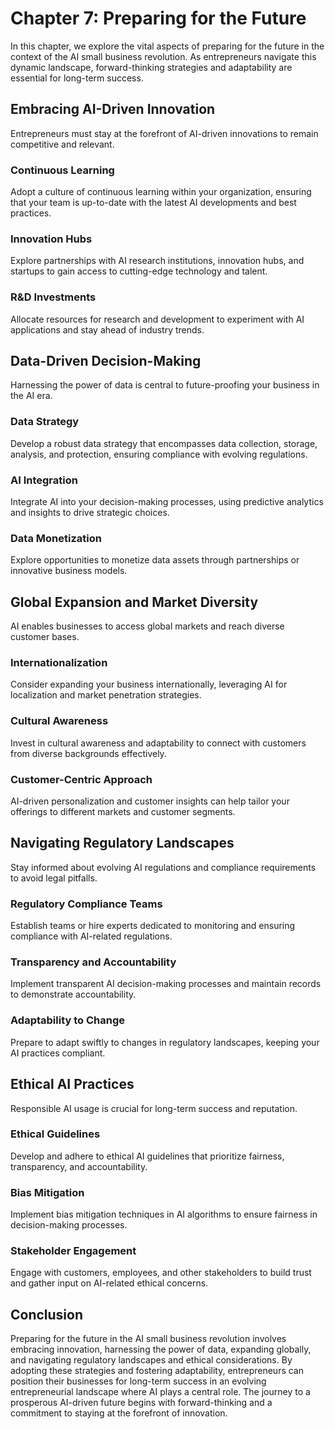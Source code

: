 Chapter 7: Preparing for the Future
===================================

In this chapter, we explore the vital aspects of preparing for the future in the context of the AI small business revolution. As entrepreneurs navigate this dynamic landscape, forward-thinking strategies and adaptability are essential for long-term success.

Embracing AI-Driven Innovation
------------------------------

Entrepreneurs must stay at the forefront of AI-driven innovations to remain competitive and relevant.

### **Continuous Learning**

Adopt a culture of continuous learning within your organization, ensuring that your team is up-to-date with the latest AI developments and best practices.

### **Innovation Hubs**

Explore partnerships with AI research institutions, innovation hubs, and startups to gain access to cutting-edge technology and talent.

### **R\&D Investments**

Allocate resources for research and development to experiment with AI applications and stay ahead of industry trends.

Data-Driven Decision-Making
---------------------------

Harnessing the power of data is central to future-proofing your business in the AI era.

### **Data Strategy**

Develop a robust data strategy that encompasses data collection, storage, analysis, and protection, ensuring compliance with evolving regulations.

### **AI Integration**

Integrate AI into your decision-making processes, using predictive analytics and insights to drive strategic choices.

### **Data Monetization**

Explore opportunities to monetize data assets through partnerships or innovative business models.

Global Expansion and Market Diversity
-------------------------------------

AI enables businesses to access global markets and reach diverse customer bases.

### **Internationalization**

Consider expanding your business internationally, leveraging AI for localization and market penetration strategies.

### **Cultural Awareness**

Invest in cultural awareness and adaptability to connect with customers from diverse backgrounds effectively.

### **Customer-Centric Approach**

AI-driven personalization and customer insights can help tailor your offerings to different markets and customer segments.

Navigating Regulatory Landscapes
--------------------------------

Stay informed about evolving AI regulations and compliance requirements to avoid legal pitfalls.

### **Regulatory Compliance Teams**

Establish teams or hire experts dedicated to monitoring and ensuring compliance with AI-related regulations.

### **Transparency and Accountability**

Implement transparent AI decision-making processes and maintain records to demonstrate accountability.

### **Adaptability to Change**

Prepare to adapt swiftly to changes in regulatory landscapes, keeping your AI practices compliant.

Ethical AI Practices
--------------------

Responsible AI usage is crucial for long-term success and reputation.

### **Ethical Guidelines**

Develop and adhere to ethical AI guidelines that prioritize fairness, transparency, and accountability.

### **Bias Mitigation**

Implement bias mitigation techniques in AI algorithms to ensure fairness in decision-making processes.

### **Stakeholder Engagement**

Engage with customers, employees, and other stakeholders to build trust and gather input on AI-related ethical concerns.

Conclusion
----------

Preparing for the future in the AI small business revolution involves embracing innovation, harnessing the power of data, expanding globally, and navigating regulatory landscapes and ethical considerations. By adopting these strategies and fostering adaptability, entrepreneurs can position their businesses for long-term success in an evolving entrepreneurial landscape where AI plays a central role. The journey to a prosperous AI-driven future begins with forward-thinking and a commitment to staying at the forefront of innovation.
